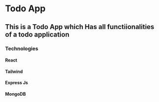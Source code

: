 # Todo App
## This is a Todo App which Has all functiionalities of a todo application
### Technologies
#### React
#### Tailwind
#### Express Js
#### MongoDB